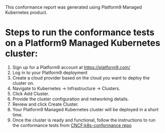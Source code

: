 This conformance report was generated using Platform9 Managed Kubernetes product.

# Steps to run the conformance tests on a Platform9 Managed Kubernetes cluster:
1. Sign up for a Platform9 account at https://platform9.com/
2. Log in to your Platform9 deployment
3. Create a cloud provider based on the cloud you want to deploy the cluster on.
4. Navigate to Kubernetes -> Infrastructure -> Clusters.
5. Click Add Cluster.
6. Provide the cluster configuration and networking details.
7. Review and click Create Cluster.
8. Your Platform9 Managed Kubernetes cluster will be deployed in a short time.
9. Once the cluster is ready and functional, follow the instructions to run the conformance tests from [CNCF:k8s-conformance repo](https://github.com/cncf/k8s-conformance/blob/master/instructions.md#running)

